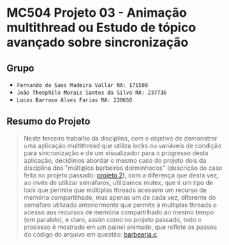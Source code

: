 # MC504 Projeto 03 - Animação multithread ou Estudo de tópico avançado sobre sincronização

## Grupo 
* `Fernando de Saes Madeira Vallar RA: 171509`
* `João Theophilo Morais Santos da Silva RA: 237736`
* `Lucas Barroso Alves Farias RA: 220650`

## Resumo do Projeto
> Neste terceiro trabalho da disciplina, com o objetivo  de demonstrar uma aplicação multithread que utiliza locks ou variáveis de condição para sincronização e de um visualizador para o progresso desta aplicação, decidimos abordar o mesmo caso do projeto dois da disciplina dos "múltiplos barbeiros dorminhocos" (descrição do caso feita no projeto passado: [projeto 2](https://github.com/IucasF/trabalho2mc504)), com a diferença que desta vez, ao invés de utilizar semáfaros, utilizamos mutex, que é um tipo de lock que permite que múltiplas threads acessem um recurso de memória compartilhado, mas apenas um de cada vez, diferente do semáfaro utilizado anteriormente que permite à multiplas threads o acesso aos recursos de memória compartilhado ao mesmo tempo (em paralelo), e claro, assim como no projeto passado, todo o processo é mostrado em um painel animado, que reflete os passos do código do arquivo em questão: [barbearia.c](https://github.com/IucasF/trabalho3mc504/blob/main/barbearia.c).
